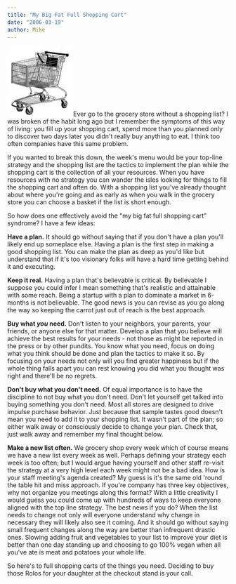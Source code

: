 ```yaml
---
title: "My Big Fat Full Shopping Cart"
date: "2006-03-19"
author: Mike
---
```


![cart.jpg](images/cart.jpg)Ever go to the grocery store without a shopping list? I was broken of the habit long ago but I remember the symptoms of this way of living: you fill up your shopping cart, spend more than you planned only to discover two days later you didn't really buy anything to eat. I think too often companies have this same problem.

If you wanted to break this down, the week's menu would be your top-line strategy and the shopping list are the tactics to implement the plan while the shopping cart is the collection of all your resources. When you have resources with no strategy you can wander the isles looking for things to fill the shopping cart and often do. With a shopping list you've already thought about where you're going and as early as when you walk in the grocery store you can choose a basket if the list is short enough.

So how does one effectively avoid the "my big fat full shopping cart" syndrome? I have a few ideas:

**Have a plan.** It should go without saying that if you don't have a plan you'll likely end up someplace else. Having a plan is the first step in making a good shopping list. You can make the plan as deep as you'd like but understand that if it's too visionary folks will have a hard time getting behind it and executing.

**Keep it real.** Having a plan that's believable is critical. By believable I suppose you could infer I mean something that's realistic and attainable with some reach. Being a startup with a plan to dominate a market in 6-months is not believable. The good news is you can revise as you go along the way so keeping the carrot just out of reach is the best approach.

**Buy what _you_ need.** Don't listen to your neighbors, your parents, your friends, or anyone else for that matter. Develop a plan that you believe will achieve the best results for your needs - not those as might be reported in the press or by other pundits. You know what you need, focus on doing what you think should be done and plan the tactics to make it so. By focusing on your needs not only will you find greater happiness but if the whole thing falls apart you can rest knowing you did what you thought was right and there'll be no regrets.

**Don't buy what you don't need.** Of equal importance is to have the discipline to not buy what you don't need. Don't let yourself get talked into buying something you don't need. Most all stores are designed to drive impulse purchase behavior. Just because that sample tastes good doesn't mean you need to add it to your shopping list. It wasn't part of the plan; so either walk away or consciously decide to change your plan. Check that, just walk away and remember my final thought below.

**Make a new list often.** We grocery shop every week which of course means we have a new list every week as well. Perhaps defining your strategy each week is too often; but I would argue having yourself and other staff re-visit the strategy at a very high level each week might not be a bad idea. How is your staff meeting's agenda created? My guess is it's the same old 'round the table hit and miss approach. If you're company has three key objectives, why not organize you meetings along this format? With a little creativity I would guess you could come up with hundreds of ways to keep everyone aligned with the top line strategy. The best news if you do? When the list needs to change not only will everyone understand why change in necessary they will likely also see it coming. And it should go without saying small frequent changes along the way are better than infrequent drastic ones. Slowing adding fruit and vegetables to your list to improve your diet is better than one day standing up and choosing to go 100% vegan when all you've ate is meat and potatoes your whole life.

So here's to full shopping carts of the things you need. Deciding to buy those Rolos for your daughter at the checkout stand is your call.
